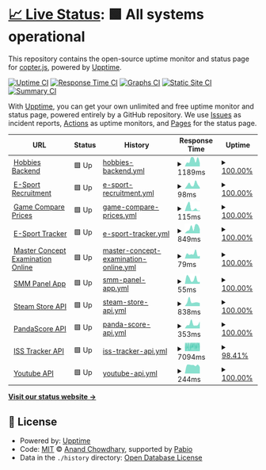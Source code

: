# [📈 Live Status](https://krittin-58.github.io/uptime-monitoring): <!--live status--> **🟩 All systems operational**

This repository contains the open-source uptime monitor and status page for [copter.js](https://krittin-58.github.io/uptime-monitoring), powered by [Upptime](https://github.com/upptime/upptime).

[![Uptime CI](https://github.com/krittin-58/uptime-monitoring/workflows/Uptime%20CI/badge.svg)](https://github.com/krittin-58/uptime-monitoring/actions?query=workflow%3A%22Uptime+CI%22)
[![Response Time CI](https://github.com/krittin-58/uptime-monitoring/workflows/Response%20Time%20CI/badge.svg)](https://github.com/krittin-58/uptime-monitoring/actions?query=workflow%3A%22Response+Time+CI%22)
[![Graphs CI](https://github.com/krittin-58/uptime-monitoring/workflows/Graphs%20CI/badge.svg)](https://github.com/krittin-58/uptime-monitoring/actions?query=workflow%3A%22Graphs+CI%22)
[![Static Site CI](https://github.com/krittin-58/uptime-monitoring/workflows/Static%20Site%20CI/badge.svg)](https://github.com/krittin-58/uptime-monitoring/actions?query=workflow%3A%22Static+Site+CI%22)
[![Summary CI](https://github.com/krittin-58/uptime-monitoring/workflows/Summary%20CI/badge.svg)](https://github.com/krittin-58/uptime-monitoring/actions?query=workflow%3A%22Summary+CI%22)

With [Upptime](https://upptime.js.org), you can get your own unlimited and free uptime monitor and status page, powered entirely by a GitHub repository. We use [Issues](https://github.com/krittin-58/uptime-monitoring/issues) as incident reports, [Actions](https://github.com/krittin-58/uptime-monitoring/actions) as uptime monitors, and [Pages](https://krittin-58.github.io/uptime-monitoring) for the status page.

<!--start: status pages-->
<!-- This summary is generated by Upptime (https://github.com/upptime/upptime) -->
<!-- Do not edit this manually, your changes will be overwritten -->
<!-- prettier-ignore -->
| URL | Status | History | Response Time | Uptime |
| --- | ------ | ------- | ------------- | ------ |
| <img alt="" src="https://icons.duckduckgo.com/ip3/hobbies-backend.vercel.app.ico" height="13"> [Hobbies Backend](https://hobbies-backend.vercel.app) | 🟩 Up | [hobbies-backend.yml](https://github.com/krittin-58/uptime-monitoring/commits/HEAD/history/hobbies-backend.yml) | <details><summary><img alt="Response time graph" src="./graphs/hobbies-backend/response-time-week.png" height="20"> 1189ms</summary><br><a href="https://krittin-58.github.io/uptime-monitoring/history/hobbies-backend"><img alt="Response time 1089" src="https://img.shields.io/endpoint?url=https%3A%2F%2Fraw.githubusercontent.com%2Fkrittin-58%2Fuptime-monitoring%2FHEAD%2Fapi%2Fhobbies-backend%2Fresponse-time.json"></a><br><a href="https://krittin-58.github.io/uptime-monitoring/history/hobbies-backend"><img alt="24-hour response time 656" src="https://img.shields.io/endpoint?url=https%3A%2F%2Fraw.githubusercontent.com%2Fkrittin-58%2Fuptime-monitoring%2FHEAD%2Fapi%2Fhobbies-backend%2Fresponse-time-day.json"></a><br><a href="https://krittin-58.github.io/uptime-monitoring/history/hobbies-backend"><img alt="7-day response time 1189" src="https://img.shields.io/endpoint?url=https%3A%2F%2Fraw.githubusercontent.com%2Fkrittin-58%2Fuptime-monitoring%2FHEAD%2Fapi%2Fhobbies-backend%2Fresponse-time-week.json"></a><br><a href="https://krittin-58.github.io/uptime-monitoring/history/hobbies-backend"><img alt="30-day response time 1082" src="https://img.shields.io/endpoint?url=https%3A%2F%2Fraw.githubusercontent.com%2Fkrittin-58%2Fuptime-monitoring%2FHEAD%2Fapi%2Fhobbies-backend%2Fresponse-time-month.json"></a><br><a href="https://krittin-58.github.io/uptime-monitoring/history/hobbies-backend"><img alt="1-year response time 1089" src="https://img.shields.io/endpoint?url=https%3A%2F%2Fraw.githubusercontent.com%2Fkrittin-58%2Fuptime-monitoring%2FHEAD%2Fapi%2Fhobbies-backend%2Fresponse-time-year.json"></a></details> | <details><summary><a href="https://krittin-58.github.io/uptime-monitoring/history/hobbies-backend">100.00%</a></summary><a href="https://krittin-58.github.io/uptime-monitoring/history/hobbies-backend"><img alt="All-time uptime 100.00%" src="https://img.shields.io/endpoint?url=https%3A%2F%2Fraw.githubusercontent.com%2Fkrittin-58%2Fuptime-monitoring%2FHEAD%2Fapi%2Fhobbies-backend%2Fuptime.json"></a><br><a href="https://krittin-58.github.io/uptime-monitoring/history/hobbies-backend"><img alt="24-hour uptime 100.00%" src="https://img.shields.io/endpoint?url=https%3A%2F%2Fraw.githubusercontent.com%2Fkrittin-58%2Fuptime-monitoring%2FHEAD%2Fapi%2Fhobbies-backend%2Fuptime-day.json"></a><br><a href="https://krittin-58.github.io/uptime-monitoring/history/hobbies-backend"><img alt="7-day uptime 100.00%" src="https://img.shields.io/endpoint?url=https%3A%2F%2Fraw.githubusercontent.com%2Fkrittin-58%2Fuptime-monitoring%2FHEAD%2Fapi%2Fhobbies-backend%2Fuptime-week.json"></a><br><a href="https://krittin-58.github.io/uptime-monitoring/history/hobbies-backend"><img alt="30-day uptime 100.00%" src="https://img.shields.io/endpoint?url=https%3A%2F%2Fraw.githubusercontent.com%2Fkrittin-58%2Fuptime-monitoring%2FHEAD%2Fapi%2Fhobbies-backend%2Fuptime-month.json"></a><br><a href="https://krittin-58.github.io/uptime-monitoring/history/hobbies-backend"><img alt="1-year uptime 100.00%" src="https://img.shields.io/endpoint?url=https%3A%2F%2Fraw.githubusercontent.com%2Fkrittin-58%2Fuptime-monitoring%2FHEAD%2Fapi%2Fhobbies-backend%2Fuptime-year.json"></a></details>
| <img alt="" src="https://icons.duckduckgo.com/ip3/esport-recruitment.vercel.app.ico" height="13"> [E-Sport Recruitment](https://esport-recruitment.vercel.app) | 🟩 Up | [e-sport-recruitment.yml](https://github.com/krittin-58/uptime-monitoring/commits/HEAD/history/e-sport-recruitment.yml) | <details><summary><img alt="Response time graph" src="./graphs/e-sport-recruitment/response-time-week.png" height="20"> 98ms</summary><br><a href="https://krittin-58.github.io/uptime-monitoring/history/e-sport-recruitment"><img alt="Response time 94" src="https://img.shields.io/endpoint?url=https%3A%2F%2Fraw.githubusercontent.com%2Fkrittin-58%2Fuptime-monitoring%2FHEAD%2Fapi%2Fe-sport-recruitment%2Fresponse-time.json"></a><br><a href="https://krittin-58.github.io/uptime-monitoring/history/e-sport-recruitment"><img alt="24-hour response time 30" src="https://img.shields.io/endpoint?url=https%3A%2F%2Fraw.githubusercontent.com%2Fkrittin-58%2Fuptime-monitoring%2FHEAD%2Fapi%2Fe-sport-recruitment%2Fresponse-time-day.json"></a><br><a href="https://krittin-58.github.io/uptime-monitoring/history/e-sport-recruitment"><img alt="7-day response time 98" src="https://img.shields.io/endpoint?url=https%3A%2F%2Fraw.githubusercontent.com%2Fkrittin-58%2Fuptime-monitoring%2FHEAD%2Fapi%2Fe-sport-recruitment%2Fresponse-time-week.json"></a><br><a href="https://krittin-58.github.io/uptime-monitoring/history/e-sport-recruitment"><img alt="30-day response time 79" src="https://img.shields.io/endpoint?url=https%3A%2F%2Fraw.githubusercontent.com%2Fkrittin-58%2Fuptime-monitoring%2FHEAD%2Fapi%2Fe-sport-recruitment%2Fresponse-time-month.json"></a><br><a href="https://krittin-58.github.io/uptime-monitoring/history/e-sport-recruitment"><img alt="1-year response time 94" src="https://img.shields.io/endpoint?url=https%3A%2F%2Fraw.githubusercontent.com%2Fkrittin-58%2Fuptime-monitoring%2FHEAD%2Fapi%2Fe-sport-recruitment%2Fresponse-time-year.json"></a></details> | <details><summary><a href="https://krittin-58.github.io/uptime-monitoring/history/e-sport-recruitment">100.00%</a></summary><a href="https://krittin-58.github.io/uptime-monitoring/history/e-sport-recruitment"><img alt="All-time uptime 100.00%" src="https://img.shields.io/endpoint?url=https%3A%2F%2Fraw.githubusercontent.com%2Fkrittin-58%2Fuptime-monitoring%2FHEAD%2Fapi%2Fe-sport-recruitment%2Fuptime.json"></a><br><a href="https://krittin-58.github.io/uptime-monitoring/history/e-sport-recruitment"><img alt="24-hour uptime 100.00%" src="https://img.shields.io/endpoint?url=https%3A%2F%2Fraw.githubusercontent.com%2Fkrittin-58%2Fuptime-monitoring%2FHEAD%2Fapi%2Fe-sport-recruitment%2Fuptime-day.json"></a><br><a href="https://krittin-58.github.io/uptime-monitoring/history/e-sport-recruitment"><img alt="7-day uptime 100.00%" src="https://img.shields.io/endpoint?url=https%3A%2F%2Fraw.githubusercontent.com%2Fkrittin-58%2Fuptime-monitoring%2FHEAD%2Fapi%2Fe-sport-recruitment%2Fuptime-week.json"></a><br><a href="https://krittin-58.github.io/uptime-monitoring/history/e-sport-recruitment"><img alt="30-day uptime 100.00%" src="https://img.shields.io/endpoint?url=https%3A%2F%2Fraw.githubusercontent.com%2Fkrittin-58%2Fuptime-monitoring%2FHEAD%2Fapi%2Fe-sport-recruitment%2Fuptime-month.json"></a><br><a href="https://krittin-58.github.io/uptime-monitoring/history/e-sport-recruitment"><img alt="1-year uptime 100.00%" src="https://img.shields.io/endpoint?url=https%3A%2F%2Fraw.githubusercontent.com%2Fkrittin-58%2Fuptime-monitoring%2FHEAD%2Fapi%2Fe-sport-recruitment%2Fuptime-year.json"></a></details>
| <img alt="" src="https://icons.duckduckgo.com/ip3/peppy-llama-380c69.netlify.app.ico" height="13"> [Game Compare Prices](https://peppy-llama-380c69.netlify.app) | 🟩 Up | [game-compare-prices.yml](https://github.com/krittin-58/uptime-monitoring/commits/HEAD/history/game-compare-prices.yml) | <details><summary><img alt="Response time graph" src="./graphs/game-compare-prices/response-time-week.png" height="20"> 115ms</summary><br><a href="https://krittin-58.github.io/uptime-monitoring/history/game-compare-prices"><img alt="Response time 72" src="https://img.shields.io/endpoint?url=https%3A%2F%2Fraw.githubusercontent.com%2Fkrittin-58%2Fuptime-monitoring%2FHEAD%2Fapi%2Fgame-compare-prices%2Fresponse-time.json"></a><br><a href="https://krittin-58.github.io/uptime-monitoring/history/game-compare-prices"><img alt="24-hour response time 17" src="https://img.shields.io/endpoint?url=https%3A%2F%2Fraw.githubusercontent.com%2Fkrittin-58%2Fuptime-monitoring%2FHEAD%2Fapi%2Fgame-compare-prices%2Fresponse-time-day.json"></a><br><a href="https://krittin-58.github.io/uptime-monitoring/history/game-compare-prices"><img alt="7-day response time 115" src="https://img.shields.io/endpoint?url=https%3A%2F%2Fraw.githubusercontent.com%2Fkrittin-58%2Fuptime-monitoring%2FHEAD%2Fapi%2Fgame-compare-prices%2Fresponse-time-week.json"></a><br><a href="https://krittin-58.github.io/uptime-monitoring/history/game-compare-prices"><img alt="30-day response time 69" src="https://img.shields.io/endpoint?url=https%3A%2F%2Fraw.githubusercontent.com%2Fkrittin-58%2Fuptime-monitoring%2FHEAD%2Fapi%2Fgame-compare-prices%2Fresponse-time-month.json"></a><br><a href="https://krittin-58.github.io/uptime-monitoring/history/game-compare-prices"><img alt="1-year response time 72" src="https://img.shields.io/endpoint?url=https%3A%2F%2Fraw.githubusercontent.com%2Fkrittin-58%2Fuptime-monitoring%2FHEAD%2Fapi%2Fgame-compare-prices%2Fresponse-time-year.json"></a></details> | <details><summary><a href="https://krittin-58.github.io/uptime-monitoring/history/game-compare-prices">100.00%</a></summary><a href="https://krittin-58.github.io/uptime-monitoring/history/game-compare-prices"><img alt="All-time uptime 100.00%" src="https://img.shields.io/endpoint?url=https%3A%2F%2Fraw.githubusercontent.com%2Fkrittin-58%2Fuptime-monitoring%2FHEAD%2Fapi%2Fgame-compare-prices%2Fuptime.json"></a><br><a href="https://krittin-58.github.io/uptime-monitoring/history/game-compare-prices"><img alt="24-hour uptime 100.00%" src="https://img.shields.io/endpoint?url=https%3A%2F%2Fraw.githubusercontent.com%2Fkrittin-58%2Fuptime-monitoring%2FHEAD%2Fapi%2Fgame-compare-prices%2Fuptime-day.json"></a><br><a href="https://krittin-58.github.io/uptime-monitoring/history/game-compare-prices"><img alt="7-day uptime 100.00%" src="https://img.shields.io/endpoint?url=https%3A%2F%2Fraw.githubusercontent.com%2Fkrittin-58%2Fuptime-monitoring%2FHEAD%2Fapi%2Fgame-compare-prices%2Fuptime-week.json"></a><br><a href="https://krittin-58.github.io/uptime-monitoring/history/game-compare-prices"><img alt="30-day uptime 100.00%" src="https://img.shields.io/endpoint?url=https%3A%2F%2Fraw.githubusercontent.com%2Fkrittin-58%2Fuptime-monitoring%2FHEAD%2Fapi%2Fgame-compare-prices%2Fuptime-month.json"></a><br><a href="https://krittin-58.github.io/uptime-monitoring/history/game-compare-prices"><img alt="1-year uptime 100.00%" src="https://img.shields.io/endpoint?url=https%3A%2F%2Fraw.githubusercontent.com%2Fkrittin-58%2Fuptime-monitoring%2FHEAD%2Fapi%2Fgame-compare-prices%2Fuptime-year.json"></a></details>
| <img alt="" src="https://icons.duckduckgo.com/ip3/esport-tracker-eight.vercel.app.ico" height="13"> [E-Sport Tracker](https://esport-tracker-eight.vercel.app) | 🟩 Up | [e-sport-tracker.yml](https://github.com/krittin-58/uptime-monitoring/commits/HEAD/history/e-sport-tracker.yml) | <details><summary><img alt="Response time graph" src="./graphs/e-sport-tracker/response-time-week.png" height="20"> 849ms</summary><br><a href="https://krittin-58.github.io/uptime-monitoring/history/e-sport-tracker"><img alt="Response time 883" src="https://img.shields.io/endpoint?url=https%3A%2F%2Fraw.githubusercontent.com%2Fkrittin-58%2Fuptime-monitoring%2FHEAD%2Fapi%2Fe-sport-tracker%2Fresponse-time.json"></a><br><a href="https://krittin-58.github.io/uptime-monitoring/history/e-sport-tracker"><img alt="24-hour response time 659" src="https://img.shields.io/endpoint?url=https%3A%2F%2Fraw.githubusercontent.com%2Fkrittin-58%2Fuptime-monitoring%2FHEAD%2Fapi%2Fe-sport-tracker%2Fresponse-time-day.json"></a><br><a href="https://krittin-58.github.io/uptime-monitoring/history/e-sport-tracker"><img alt="7-day response time 849" src="https://img.shields.io/endpoint?url=https%3A%2F%2Fraw.githubusercontent.com%2Fkrittin-58%2Fuptime-monitoring%2FHEAD%2Fapi%2Fe-sport-tracker%2Fresponse-time-week.json"></a><br><a href="https://krittin-58.github.io/uptime-monitoring/history/e-sport-tracker"><img alt="30-day response time 795" src="https://img.shields.io/endpoint?url=https%3A%2F%2Fraw.githubusercontent.com%2Fkrittin-58%2Fuptime-monitoring%2FHEAD%2Fapi%2Fe-sport-tracker%2Fresponse-time-month.json"></a><br><a href="https://krittin-58.github.io/uptime-monitoring/history/e-sport-tracker"><img alt="1-year response time 883" src="https://img.shields.io/endpoint?url=https%3A%2F%2Fraw.githubusercontent.com%2Fkrittin-58%2Fuptime-monitoring%2FHEAD%2Fapi%2Fe-sport-tracker%2Fresponse-time-year.json"></a></details> | <details><summary><a href="https://krittin-58.github.io/uptime-monitoring/history/e-sport-tracker">100.00%</a></summary><a href="https://krittin-58.github.io/uptime-monitoring/history/e-sport-tracker"><img alt="All-time uptime 100.00%" src="https://img.shields.io/endpoint?url=https%3A%2F%2Fraw.githubusercontent.com%2Fkrittin-58%2Fuptime-monitoring%2FHEAD%2Fapi%2Fe-sport-tracker%2Fuptime.json"></a><br><a href="https://krittin-58.github.io/uptime-monitoring/history/e-sport-tracker"><img alt="24-hour uptime 100.00%" src="https://img.shields.io/endpoint?url=https%3A%2F%2Fraw.githubusercontent.com%2Fkrittin-58%2Fuptime-monitoring%2FHEAD%2Fapi%2Fe-sport-tracker%2Fuptime-day.json"></a><br><a href="https://krittin-58.github.io/uptime-monitoring/history/e-sport-tracker"><img alt="7-day uptime 100.00%" src="https://img.shields.io/endpoint?url=https%3A%2F%2Fraw.githubusercontent.com%2Fkrittin-58%2Fuptime-monitoring%2FHEAD%2Fapi%2Fe-sport-tracker%2Fuptime-week.json"></a><br><a href="https://krittin-58.github.io/uptime-monitoring/history/e-sport-tracker"><img alt="30-day uptime 100.00%" src="https://img.shields.io/endpoint?url=https%3A%2F%2Fraw.githubusercontent.com%2Fkrittin-58%2Fuptime-monitoring%2FHEAD%2Fapi%2Fe-sport-tracker%2Fuptime-month.json"></a><br><a href="https://krittin-58.github.io/uptime-monitoring/history/e-sport-tracker"><img alt="1-year uptime 100.00%" src="https://img.shields.io/endpoint?url=https%3A%2F%2Fraw.githubusercontent.com%2Fkrittin-58%2Fuptime-monitoring%2FHEAD%2Fapi%2Fe-sport-tracker%2Fuptime-year.json"></a></details>
| <img alt="" src="https://icons.duckduckgo.com/ip3/master-concept.vercel.app.ico" height="13"> [Master Concept Examination Online](https://master-concept.vercel.app) | 🟩 Up | [master-concept-examination-online.yml](https://github.com/krittin-58/uptime-monitoring/commits/HEAD/history/master-concept-examination-online.yml) | <details><summary><img alt="Response time graph" src="./graphs/master-concept-examination-online/response-time-week.png" height="20"> 79ms</summary><br><a href="https://krittin-58.github.io/uptime-monitoring/history/master-concept-examination-online"><img alt="Response time 102" src="https://img.shields.io/endpoint?url=https%3A%2F%2Fraw.githubusercontent.com%2Fkrittin-58%2Fuptime-monitoring%2FHEAD%2Fapi%2Fmaster-concept-examination-online%2Fresponse-time.json"></a><br><a href="https://krittin-58.github.io/uptime-monitoring/history/master-concept-examination-online"><img alt="24-hour response time 45" src="https://img.shields.io/endpoint?url=https%3A%2F%2Fraw.githubusercontent.com%2Fkrittin-58%2Fuptime-monitoring%2FHEAD%2Fapi%2Fmaster-concept-examination-online%2Fresponse-time-day.json"></a><br><a href="https://krittin-58.github.io/uptime-monitoring/history/master-concept-examination-online"><img alt="7-day response time 79" src="https://img.shields.io/endpoint?url=https%3A%2F%2Fraw.githubusercontent.com%2Fkrittin-58%2Fuptime-monitoring%2FHEAD%2Fapi%2Fmaster-concept-examination-online%2Fresponse-time-week.json"></a><br><a href="https://krittin-58.github.io/uptime-monitoring/history/master-concept-examination-online"><img alt="30-day response time 116" src="https://img.shields.io/endpoint?url=https%3A%2F%2Fraw.githubusercontent.com%2Fkrittin-58%2Fuptime-monitoring%2FHEAD%2Fapi%2Fmaster-concept-examination-online%2Fresponse-time-month.json"></a><br><a href="https://krittin-58.github.io/uptime-monitoring/history/master-concept-examination-online"><img alt="1-year response time 102" src="https://img.shields.io/endpoint?url=https%3A%2F%2Fraw.githubusercontent.com%2Fkrittin-58%2Fuptime-monitoring%2FHEAD%2Fapi%2Fmaster-concept-examination-online%2Fresponse-time-year.json"></a></details> | <details><summary><a href="https://krittin-58.github.io/uptime-monitoring/history/master-concept-examination-online">100.00%</a></summary><a href="https://krittin-58.github.io/uptime-monitoring/history/master-concept-examination-online"><img alt="All-time uptime 100.00%" src="https://img.shields.io/endpoint?url=https%3A%2F%2Fraw.githubusercontent.com%2Fkrittin-58%2Fuptime-monitoring%2FHEAD%2Fapi%2Fmaster-concept-examination-online%2Fuptime.json"></a><br><a href="https://krittin-58.github.io/uptime-monitoring/history/master-concept-examination-online"><img alt="24-hour uptime 100.00%" src="https://img.shields.io/endpoint?url=https%3A%2F%2Fraw.githubusercontent.com%2Fkrittin-58%2Fuptime-monitoring%2FHEAD%2Fapi%2Fmaster-concept-examination-online%2Fuptime-day.json"></a><br><a href="https://krittin-58.github.io/uptime-monitoring/history/master-concept-examination-online"><img alt="7-day uptime 100.00%" src="https://img.shields.io/endpoint?url=https%3A%2F%2Fraw.githubusercontent.com%2Fkrittin-58%2Fuptime-monitoring%2FHEAD%2Fapi%2Fmaster-concept-examination-online%2Fuptime-week.json"></a><br><a href="https://krittin-58.github.io/uptime-monitoring/history/master-concept-examination-online"><img alt="30-day uptime 100.00%" src="https://img.shields.io/endpoint?url=https%3A%2F%2Fraw.githubusercontent.com%2Fkrittin-58%2Fuptime-monitoring%2FHEAD%2Fapi%2Fmaster-concept-examination-online%2Fuptime-month.json"></a><br><a href="https://krittin-58.github.io/uptime-monitoring/history/master-concept-examination-online"><img alt="1-year uptime 100.00%" src="https://img.shields.io/endpoint?url=https%3A%2F%2Fraw.githubusercontent.com%2Fkrittin-58%2Fuptime-monitoring%2FHEAD%2Fapi%2Fmaster-concept-examination-online%2Fuptime-year.json"></a></details>
| <img alt="" src="https://icons.duckduckgo.com/ip3/glittery-twilight-d3f1c7.netlify.app.ico" height="13"> [SMM Panel App](https://glittery-twilight-d3f1c7.netlify.app) | 🟩 Up | [smm-panel-app.yml](https://github.com/krittin-58/uptime-monitoring/commits/HEAD/history/smm-panel-app.yml) | <details><summary><img alt="Response time graph" src="./graphs/smm-panel-app/response-time-week.png" height="20"> 55ms</summary><br><a href="https://krittin-58.github.io/uptime-monitoring/history/smm-panel-app"><img alt="Response time 150" src="https://img.shields.io/endpoint?url=https%3A%2F%2Fraw.githubusercontent.com%2Fkrittin-58%2Fuptime-monitoring%2FHEAD%2Fapi%2Fsmm-panel-app%2Fresponse-time.json"></a><br><a href="https://krittin-58.github.io/uptime-monitoring/history/smm-panel-app"><img alt="24-hour response time 22" src="https://img.shields.io/endpoint?url=https%3A%2F%2Fraw.githubusercontent.com%2Fkrittin-58%2Fuptime-monitoring%2FHEAD%2Fapi%2Fsmm-panel-app%2Fresponse-time-day.json"></a><br><a href="https://krittin-58.github.io/uptime-monitoring/history/smm-panel-app"><img alt="7-day response time 55" src="https://img.shields.io/endpoint?url=https%3A%2F%2Fraw.githubusercontent.com%2Fkrittin-58%2Fuptime-monitoring%2FHEAD%2Fapi%2Fsmm-panel-app%2Fresponse-time-week.json"></a><br><a href="https://krittin-58.github.io/uptime-monitoring/history/smm-panel-app"><img alt="30-day response time 260" src="https://img.shields.io/endpoint?url=https%3A%2F%2Fraw.githubusercontent.com%2Fkrittin-58%2Fuptime-monitoring%2FHEAD%2Fapi%2Fsmm-panel-app%2Fresponse-time-month.json"></a><br><a href="https://krittin-58.github.io/uptime-monitoring/history/smm-panel-app"><img alt="1-year response time 150" src="https://img.shields.io/endpoint?url=https%3A%2F%2Fraw.githubusercontent.com%2Fkrittin-58%2Fuptime-monitoring%2FHEAD%2Fapi%2Fsmm-panel-app%2Fresponse-time-year.json"></a></details> | <details><summary><a href="https://krittin-58.github.io/uptime-monitoring/history/smm-panel-app">100.00%</a></summary><a href="https://krittin-58.github.io/uptime-monitoring/history/smm-panel-app"><img alt="All-time uptime 100.00%" src="https://img.shields.io/endpoint?url=https%3A%2F%2Fraw.githubusercontent.com%2Fkrittin-58%2Fuptime-monitoring%2FHEAD%2Fapi%2Fsmm-panel-app%2Fuptime.json"></a><br><a href="https://krittin-58.github.io/uptime-monitoring/history/smm-panel-app"><img alt="24-hour uptime 100.00%" src="https://img.shields.io/endpoint?url=https%3A%2F%2Fraw.githubusercontent.com%2Fkrittin-58%2Fuptime-monitoring%2FHEAD%2Fapi%2Fsmm-panel-app%2Fuptime-day.json"></a><br><a href="https://krittin-58.github.io/uptime-monitoring/history/smm-panel-app"><img alt="7-day uptime 100.00%" src="https://img.shields.io/endpoint?url=https%3A%2F%2Fraw.githubusercontent.com%2Fkrittin-58%2Fuptime-monitoring%2FHEAD%2Fapi%2Fsmm-panel-app%2Fuptime-week.json"></a><br><a href="https://krittin-58.github.io/uptime-monitoring/history/smm-panel-app"><img alt="30-day uptime 100.00%" src="https://img.shields.io/endpoint?url=https%3A%2F%2Fraw.githubusercontent.com%2Fkrittin-58%2Fuptime-monitoring%2FHEAD%2Fapi%2Fsmm-panel-app%2Fuptime-month.json"></a><br><a href="https://krittin-58.github.io/uptime-monitoring/history/smm-panel-app"><img alt="1-year uptime 100.00%" src="https://img.shields.io/endpoint?url=https%3A%2F%2Fraw.githubusercontent.com%2Fkrittin-58%2Fuptime-monitoring%2FHEAD%2Fapi%2Fsmm-panel-app%2Fuptime-year.json"></a></details>
| <img alt="" src="https://icons.duckduckgo.com/ip3/hobbies-backend.vercel.app.ico" height="13"> [Steam Store API](https://hobbies-backend.vercel.app/steam/featured) | 🟩 Up | [steam-store-api.yml](https://github.com/krittin-58/uptime-monitoring/commits/HEAD/history/steam-store-api.yml) | <details><summary><img alt="Response time graph" src="./graphs/steam-store-api/response-time-week.png" height="20"> 838ms</summary><br><a href="https://krittin-58.github.io/uptime-monitoring/history/steam-store-api"><img alt="Response time 793" src="https://img.shields.io/endpoint?url=https%3A%2F%2Fraw.githubusercontent.com%2Fkrittin-58%2Fuptime-monitoring%2FHEAD%2Fapi%2Fsteam-store-api%2Fresponse-time.json"></a><br><a href="https://krittin-58.github.io/uptime-monitoring/history/steam-store-api"><img alt="24-hour response time 604" src="https://img.shields.io/endpoint?url=https%3A%2F%2Fraw.githubusercontent.com%2Fkrittin-58%2Fuptime-monitoring%2FHEAD%2Fapi%2Fsteam-store-api%2Fresponse-time-day.json"></a><br><a href="https://krittin-58.github.io/uptime-monitoring/history/steam-store-api"><img alt="7-day response time 838" src="https://img.shields.io/endpoint?url=https%3A%2F%2Fraw.githubusercontent.com%2Fkrittin-58%2Fuptime-monitoring%2FHEAD%2Fapi%2Fsteam-store-api%2Fresponse-time-week.json"></a><br><a href="https://krittin-58.github.io/uptime-monitoring/history/steam-store-api"><img alt="30-day response time 765" src="https://img.shields.io/endpoint?url=https%3A%2F%2Fraw.githubusercontent.com%2Fkrittin-58%2Fuptime-monitoring%2FHEAD%2Fapi%2Fsteam-store-api%2Fresponse-time-month.json"></a><br><a href="https://krittin-58.github.io/uptime-monitoring/history/steam-store-api"><img alt="1-year response time 793" src="https://img.shields.io/endpoint?url=https%3A%2F%2Fraw.githubusercontent.com%2Fkrittin-58%2Fuptime-monitoring%2FHEAD%2Fapi%2Fsteam-store-api%2Fresponse-time-year.json"></a></details> | <details><summary><a href="https://krittin-58.github.io/uptime-monitoring/history/steam-store-api">100.00%</a></summary><a href="https://krittin-58.github.io/uptime-monitoring/history/steam-store-api"><img alt="All-time uptime 100.00%" src="https://img.shields.io/endpoint?url=https%3A%2F%2Fraw.githubusercontent.com%2Fkrittin-58%2Fuptime-monitoring%2FHEAD%2Fapi%2Fsteam-store-api%2Fuptime.json"></a><br><a href="https://krittin-58.github.io/uptime-monitoring/history/steam-store-api"><img alt="24-hour uptime 100.00%" src="https://img.shields.io/endpoint?url=https%3A%2F%2Fraw.githubusercontent.com%2Fkrittin-58%2Fuptime-monitoring%2FHEAD%2Fapi%2Fsteam-store-api%2Fuptime-day.json"></a><br><a href="https://krittin-58.github.io/uptime-monitoring/history/steam-store-api"><img alt="7-day uptime 100.00%" src="https://img.shields.io/endpoint?url=https%3A%2F%2Fraw.githubusercontent.com%2Fkrittin-58%2Fuptime-monitoring%2FHEAD%2Fapi%2Fsteam-store-api%2Fuptime-week.json"></a><br><a href="https://krittin-58.github.io/uptime-monitoring/history/steam-store-api"><img alt="30-day uptime 100.00%" src="https://img.shields.io/endpoint?url=https%3A%2F%2Fraw.githubusercontent.com%2Fkrittin-58%2Fuptime-monitoring%2FHEAD%2Fapi%2Fsteam-store-api%2Fuptime-month.json"></a><br><a href="https://krittin-58.github.io/uptime-monitoring/history/steam-store-api"><img alt="1-year uptime 100.00%" src="https://img.shields.io/endpoint?url=https%3A%2F%2Fraw.githubusercontent.com%2Fkrittin-58%2Fuptime-monitoring%2FHEAD%2Fapi%2Fsteam-store-api%2Fuptime-year.json"></a></details>
| <img alt="" src="https://icons.duckduckgo.com/ip3/hobbies-backend.vercel.app.ico" height="13"> [PandaScore API](https://hobbies-backend.vercel.app/pandascore) | 🟩 Up | [panda-score-api.yml](https://github.com/krittin-58/uptime-monitoring/commits/HEAD/history/panda-score-api.yml) | <details><summary><img alt="Response time graph" src="./graphs/panda-score-api/response-time-week.png" height="20"> 353ms</summary><br><a href="https://krittin-58.github.io/uptime-monitoring/history/panda-score-api"><img alt="Response time 305" src="https://img.shields.io/endpoint?url=https%3A%2F%2Fraw.githubusercontent.com%2Fkrittin-58%2Fuptime-monitoring%2FHEAD%2Fapi%2Fpanda-score-api%2Fresponse-time.json"></a><br><a href="https://krittin-58.github.io/uptime-monitoring/history/panda-score-api"><img alt="24-hour response time 533" src="https://img.shields.io/endpoint?url=https%3A%2F%2Fraw.githubusercontent.com%2Fkrittin-58%2Fuptime-monitoring%2FHEAD%2Fapi%2Fpanda-score-api%2Fresponse-time-day.json"></a><br><a href="https://krittin-58.github.io/uptime-monitoring/history/panda-score-api"><img alt="7-day response time 353" src="https://img.shields.io/endpoint?url=https%3A%2F%2Fraw.githubusercontent.com%2Fkrittin-58%2Fuptime-monitoring%2FHEAD%2Fapi%2Fpanda-score-api%2Fresponse-time-week.json"></a><br><a href="https://krittin-58.github.io/uptime-monitoring/history/panda-score-api"><img alt="30-day response time 343" src="https://img.shields.io/endpoint?url=https%3A%2F%2Fraw.githubusercontent.com%2Fkrittin-58%2Fuptime-monitoring%2FHEAD%2Fapi%2Fpanda-score-api%2Fresponse-time-month.json"></a><br><a href="https://krittin-58.github.io/uptime-monitoring/history/panda-score-api"><img alt="1-year response time 305" src="https://img.shields.io/endpoint?url=https%3A%2F%2Fraw.githubusercontent.com%2Fkrittin-58%2Fuptime-monitoring%2FHEAD%2Fapi%2Fpanda-score-api%2Fresponse-time-year.json"></a></details> | <details><summary><a href="https://krittin-58.github.io/uptime-monitoring/history/panda-score-api">100.00%</a></summary><a href="https://krittin-58.github.io/uptime-monitoring/history/panda-score-api"><img alt="All-time uptime 100.00%" src="https://img.shields.io/endpoint?url=https%3A%2F%2Fraw.githubusercontent.com%2Fkrittin-58%2Fuptime-monitoring%2FHEAD%2Fapi%2Fpanda-score-api%2Fuptime.json"></a><br><a href="https://krittin-58.github.io/uptime-monitoring/history/panda-score-api"><img alt="24-hour uptime 100.00%" src="https://img.shields.io/endpoint?url=https%3A%2F%2Fraw.githubusercontent.com%2Fkrittin-58%2Fuptime-monitoring%2FHEAD%2Fapi%2Fpanda-score-api%2Fuptime-day.json"></a><br><a href="https://krittin-58.github.io/uptime-monitoring/history/panda-score-api"><img alt="7-day uptime 100.00%" src="https://img.shields.io/endpoint?url=https%3A%2F%2Fraw.githubusercontent.com%2Fkrittin-58%2Fuptime-monitoring%2FHEAD%2Fapi%2Fpanda-score-api%2Fuptime-week.json"></a><br><a href="https://krittin-58.github.io/uptime-monitoring/history/panda-score-api"><img alt="30-day uptime 100.00%" src="https://img.shields.io/endpoint?url=https%3A%2F%2Fraw.githubusercontent.com%2Fkrittin-58%2Fuptime-monitoring%2FHEAD%2Fapi%2Fpanda-score-api%2Fuptime-month.json"></a><br><a href="https://krittin-58.github.io/uptime-monitoring/history/panda-score-api"><img alt="1-year uptime 100.00%" src="https://img.shields.io/endpoint?url=https%3A%2F%2Fraw.githubusercontent.com%2Fkrittin-58%2Fuptime-monitoring%2FHEAD%2Fapi%2Fpanda-score-api%2Fuptime-year.json"></a></details>
| <img alt="" src="https://icons.duckduckgo.com/ip3/hobbies-backend.vercel.app.ico" height="13"> [ISS Tracker API](https://hobbies-backend.vercel.app/open-notify/iss-now) | 🟩 Up | [iss-tracker-api.yml](https://github.com/krittin-58/uptime-monitoring/commits/HEAD/history/iss-tracker-api.yml) | <details><summary><img alt="Response time graph" src="./graphs/iss-tracker-api/response-time-week.png" height="20"> 7094ms</summary><br><a href="https://krittin-58.github.io/uptime-monitoring/history/iss-tracker-api"><img alt="Response time 4720" src="https://img.shields.io/endpoint?url=https%3A%2F%2Fraw.githubusercontent.com%2Fkrittin-58%2Fuptime-monitoring%2FHEAD%2Fapi%2Fiss-tracker-api%2Fresponse-time.json"></a><br><a href="https://krittin-58.github.io/uptime-monitoring/history/iss-tracker-api"><img alt="24-hour response time 7485" src="https://img.shields.io/endpoint?url=https%3A%2F%2Fraw.githubusercontent.com%2Fkrittin-58%2Fuptime-monitoring%2FHEAD%2Fapi%2Fiss-tracker-api%2Fresponse-time-day.json"></a><br><a href="https://krittin-58.github.io/uptime-monitoring/history/iss-tracker-api"><img alt="7-day response time 7094" src="https://img.shields.io/endpoint?url=https%3A%2F%2Fraw.githubusercontent.com%2Fkrittin-58%2Fuptime-monitoring%2FHEAD%2Fapi%2Fiss-tracker-api%2Fresponse-time-week.json"></a><br><a href="https://krittin-58.github.io/uptime-monitoring/history/iss-tracker-api"><img alt="30-day response time 5940" src="https://img.shields.io/endpoint?url=https%3A%2F%2Fraw.githubusercontent.com%2Fkrittin-58%2Fuptime-monitoring%2FHEAD%2Fapi%2Fiss-tracker-api%2Fresponse-time-month.json"></a><br><a href="https://krittin-58.github.io/uptime-monitoring/history/iss-tracker-api"><img alt="1-year response time 4720" src="https://img.shields.io/endpoint?url=https%3A%2F%2Fraw.githubusercontent.com%2Fkrittin-58%2Fuptime-monitoring%2FHEAD%2Fapi%2Fiss-tracker-api%2Fresponse-time-year.json"></a></details> | <details><summary><a href="https://krittin-58.github.io/uptime-monitoring/history/iss-tracker-api">98.41%</a></summary><a href="https://krittin-58.github.io/uptime-monitoring/history/iss-tracker-api"><img alt="All-time uptime 99.85%" src="https://img.shields.io/endpoint?url=https%3A%2F%2Fraw.githubusercontent.com%2Fkrittin-58%2Fuptime-monitoring%2FHEAD%2Fapi%2Fiss-tracker-api%2Fuptime.json"></a><br><a href="https://krittin-58.github.io/uptime-monitoring/history/iss-tracker-api"><img alt="24-hour uptime 88.84%" src="https://img.shields.io/endpoint?url=https%3A%2F%2Fraw.githubusercontent.com%2Fkrittin-58%2Fuptime-monitoring%2FHEAD%2Fapi%2Fiss-tracker-api%2Fuptime-day.json"></a><br><a href="https://krittin-58.github.io/uptime-monitoring/history/iss-tracker-api"><img alt="7-day uptime 98.41%" src="https://img.shields.io/endpoint?url=https%3A%2F%2Fraw.githubusercontent.com%2Fkrittin-58%2Fuptime-monitoring%2FHEAD%2Fapi%2Fiss-tracker-api%2Fuptime-week.json"></a><br><a href="https://krittin-58.github.io/uptime-monitoring/history/iss-tracker-api"><img alt="30-day uptime 99.63%" src="https://img.shields.io/endpoint?url=https%3A%2F%2Fraw.githubusercontent.com%2Fkrittin-58%2Fuptime-monitoring%2FHEAD%2Fapi%2Fiss-tracker-api%2Fuptime-month.json"></a><br><a href="https://krittin-58.github.io/uptime-monitoring/history/iss-tracker-api"><img alt="1-year uptime 99.85%" src="https://img.shields.io/endpoint?url=https%3A%2F%2Fraw.githubusercontent.com%2Fkrittin-58%2Fuptime-monitoring%2FHEAD%2Fapi%2Fiss-tracker-api%2Fuptime-year.json"></a></details>
| <img alt="" src="https://icons.duckduckgo.com/ip3/hobbies-backend.vercel.app.ico" height="13"> [Youtube API](https://hobbies-backend.vercel.app/youtube) | 🟩 Up | [youtube-api.yml](https://github.com/krittin-58/uptime-monitoring/commits/HEAD/history/youtube-api.yml) | <details><summary><img alt="Response time graph" src="./graphs/youtube-api/response-time-week.png" height="20"> 244ms</summary><br><a href="https://krittin-58.github.io/uptime-monitoring/history/youtube-api"><img alt="Response time 252" src="https://img.shields.io/endpoint?url=https%3A%2F%2Fraw.githubusercontent.com%2Fkrittin-58%2Fuptime-monitoring%2FHEAD%2Fapi%2Fyoutube-api%2Fresponse-time.json"></a><br><a href="https://krittin-58.github.io/uptime-monitoring/history/youtube-api"><img alt="24-hour response time 193" src="https://img.shields.io/endpoint?url=https%3A%2F%2Fraw.githubusercontent.com%2Fkrittin-58%2Fuptime-monitoring%2FHEAD%2Fapi%2Fyoutube-api%2Fresponse-time-day.json"></a><br><a href="https://krittin-58.github.io/uptime-monitoring/history/youtube-api"><img alt="7-day response time 244" src="https://img.shields.io/endpoint?url=https%3A%2F%2Fraw.githubusercontent.com%2Fkrittin-58%2Fuptime-monitoring%2FHEAD%2Fapi%2Fyoutube-api%2Fresponse-time-week.json"></a><br><a href="https://krittin-58.github.io/uptime-monitoring/history/youtube-api"><img alt="30-day response time 249" src="https://img.shields.io/endpoint?url=https%3A%2F%2Fraw.githubusercontent.com%2Fkrittin-58%2Fuptime-monitoring%2FHEAD%2Fapi%2Fyoutube-api%2Fresponse-time-month.json"></a><br><a href="https://krittin-58.github.io/uptime-monitoring/history/youtube-api"><img alt="1-year response time 252" src="https://img.shields.io/endpoint?url=https%3A%2F%2Fraw.githubusercontent.com%2Fkrittin-58%2Fuptime-monitoring%2FHEAD%2Fapi%2Fyoutube-api%2Fresponse-time-year.json"></a></details> | <details><summary><a href="https://krittin-58.github.io/uptime-monitoring/history/youtube-api">100.00%</a></summary><a href="https://krittin-58.github.io/uptime-monitoring/history/youtube-api"><img alt="All-time uptime 100.00%" src="https://img.shields.io/endpoint?url=https%3A%2F%2Fraw.githubusercontent.com%2Fkrittin-58%2Fuptime-monitoring%2FHEAD%2Fapi%2Fyoutube-api%2Fuptime.json"></a><br><a href="https://krittin-58.github.io/uptime-monitoring/history/youtube-api"><img alt="24-hour uptime 100.00%" src="https://img.shields.io/endpoint?url=https%3A%2F%2Fraw.githubusercontent.com%2Fkrittin-58%2Fuptime-monitoring%2FHEAD%2Fapi%2Fyoutube-api%2Fuptime-day.json"></a><br><a href="https://krittin-58.github.io/uptime-monitoring/history/youtube-api"><img alt="7-day uptime 100.00%" src="https://img.shields.io/endpoint?url=https%3A%2F%2Fraw.githubusercontent.com%2Fkrittin-58%2Fuptime-monitoring%2FHEAD%2Fapi%2Fyoutube-api%2Fuptime-week.json"></a><br><a href="https://krittin-58.github.io/uptime-monitoring/history/youtube-api"><img alt="30-day uptime 100.00%" src="https://img.shields.io/endpoint?url=https%3A%2F%2Fraw.githubusercontent.com%2Fkrittin-58%2Fuptime-monitoring%2FHEAD%2Fapi%2Fyoutube-api%2Fuptime-month.json"></a><br><a href="https://krittin-58.github.io/uptime-monitoring/history/youtube-api"><img alt="1-year uptime 100.00%" src="https://img.shields.io/endpoint?url=https%3A%2F%2Fraw.githubusercontent.com%2Fkrittin-58%2Fuptime-monitoring%2FHEAD%2Fapi%2Fyoutube-api%2Fuptime-year.json"></a></details>

<!--end: status pages-->

[**Visit our status website →**](https://krittin-58.github.io/uptime-monitoring)

## 📄 License

- Powered by: [Upptime](https://github.com/upptime/upptime)
- Code: [MIT](./LICENSE) © [Anand Chowdhary](https://anandchowdhary.com), supported by [Pabio](https://pabio.com)
- Data in the `./history` directory: [Open Database License](https://opendatacommons.org/licenses/odbl/1-0/)
